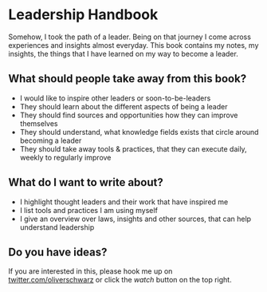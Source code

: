 # Leadership Handbook

Somehow, I took the path of a leader. Being on that journey I come across experiences and insights almost everyday. This book contains my notes, my insights, the things that I have learned on my way to become a leader.

## What should people take away from this book?

* I would like to inspire other leaders or soon-to-be-leaders
* They should learn about the different aspects of being a leader
* They should find sources and opportunities how they can improve themselves
* They should understand, what knowledge fields exists that circle around becoming a leader
* They should take away tools & practices, that they can execute daily, weekly to regularly improve

## What do I want to write about?

* I highlight thought leaders and their work that have inspired me
* I list tools and practices I am using myself
* I give an overview over laws, insights and other sources, that can help understand leadership

## Do you have ideas?

If you are interested in this, please hook me up on [twitter.com/oliverschwarz](https://twitter.com/oliverschwarz) or click the *watch* button on the top right. 